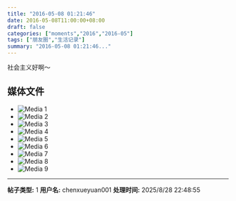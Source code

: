 ```yaml
---
title: "2016-05-08 01:21:46"
date: 2016-05-08T11:00:00+08:00
draft: false
categories: ["moments","2016","2016-05"]
tags: ["朋友圈","生活记录"]
summary: "2016-05-08 01:21:46..."
---
```


社会主义好啊～

## 媒体文件

- ![Media 1](/Moments/photos/2016-05-08/201605080121460.jpg)
- ![Media 2](/Moments/photos/2016-05-08/201605080121461.jpg)
- ![Media 3](/Moments/photos/2016-05-08/201605080121462.jpg)
- ![Media 4](/Moments/photos/2016-05-08/201605080121463.jpg)
- ![Media 5](/Moments/photos/2016-05-08/201605080121464.jpg)
- ![Media 6](/Moments/photos/2016-05-08/201605080121465.jpg)
- ![Media 7](/Moments/photos/2016-05-08/201605080121466.jpg)
- ![Media 8](/Moments/photos/2016-05-08/201605080121467.jpg)
- ![Media 9](/Moments/photos/2016-05-08/201605080121468.jpg)

---

**帖子类型:** 1
**用户名:** chenxueyuan001
**处理时间:** 2025/8/28 22:48:55